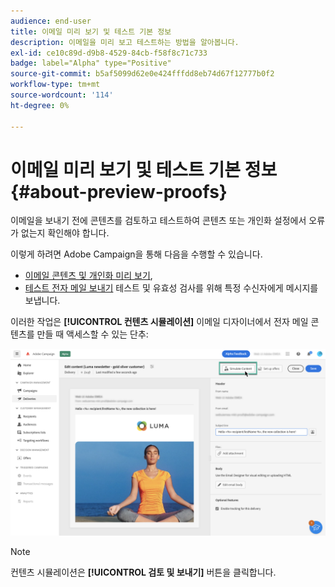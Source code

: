 ```yaml
---
audience: end-user
title: 이메일 미리 보기 및 테스트 기본 정보
description: 이메일을 미리 보고 테스트하는 방법을 알아봅니다.
exl-id: ce10c89d-d9b8-4529-84cb-f58f8c71c733
badge: label="Alpha" type="Positive"
source-git-commit: b5af5099d62e0e424fffdd8eb74d67f12777b0f2
workflow-type: tm+mt
source-wordcount: '114'
ht-degree: 0%

---
```


# 이메일 미리 보기 및 테스트 기본 정보 {#about-preview-proofs}

이메일을 보내기 전에 콘텐츠를 검토하고 테스트하여 콘텐츠 또는 개인화 설정에서 오류가 없는지 확인해야 합니다.

이렇게 하려면 Adobe Campaign을 통해 다음을 수행할 수 있습니다.

* [이메일 콘텐츠 및 개인화 미리 보기](preview-content.md),
   <!--* [Check the email rendering](#rendering) in popular desktop, mobile and web-based clients,-->
* [테스트 전자 메일 보내기](proofs.md) 테스트 및 유효성 검사를 위해 특정 수신자에게 메시지를 보냅니다.

이러한 작업은 **[!UICONTROL 컨텐츠 시뮬레이션]** 이메일 디자이너에서 전자 메일 콘텐츠를 만들 때 액세스할 수 있는 단추:

![](assets/simulate.png)

>[!NOTE]
>
>컨텐츠 시뮬레이션은 **[!UICONTROL 검토 및 보내기]** 버튼을 클릭합니다.
